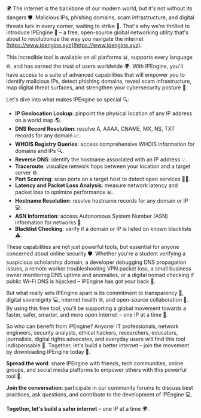 🌍 The internet is the backbone of our modern world, but it's not without its dangers 🛡️. Malicious IPs, phishing domains, scam infrastructure, and digital threats lurk in every corner, waiting to strike 🔴. That's why we're thrilled to introduce IPEngine 🚀 – a free, open-source global networking utility that's about to revolutionize the way you navigate the internet [https://www.ipengine.xyz](https://www.ipengine.xyz).

This incredible tool is available on all platforms 📊, supports every language 🌐, and has earned the trust of users worldwide 🌍. With IPEngine, you'll have access to a suite of advanced capabilities that will empower you to identify malicious IPs, detect phishing domains, reveal scam infrastructure, map digital threat surfaces, and strengthen your cybersecurity posture 🔑.

Let's dive into what makes IPEngine so special 🔍:

*   **IP Geolocation Lookup**: pinpoint the physical location of any IP address on a world map 🌎.
*   **DNS Record Resolution**: resolve A, AAAA, CNAME, MX, NS, TXT records for any domain 📈.
*   **WHOIS Registry Queries**: access comprehensive WHOIS information for domains and IPs 🔍.
*   **Reverse DNS**: identify the hostname associated with an IP address 💡.
*   **Traceroute**: visualize network hops between your location and a target server ⚙️.
*   **Port Scanning**: scan ports on a target host to detect open services 🕵️‍♀️.
*   **Latency and Packet Loss Analysis**: measure network latency and packet loss to optimize performance 📊.
*   **Hostname Resolution**: resolve hostname records for any domain or IP 💻.
*   **ASN Information**: access Autonomous System Number (ASN) information for networks 🔗.
*   **Blacklist Checking**: verify if a domain or IP is listed on known blacklists ⚠️.

These capabilities are not just powerful tools, but essential for anyone concerned about online security 🛡️. Whether you're a student verifying a suspicious scholarship domain, a developer debugging DNS propagation issues, a remote worker troubleshooting VPN packet loss, a small business owner monitoring DNS uptime and anomalies, or a digital nomad checking if public Wi-Fi DNS is hijacked – IPEngine has got your back 🙌.

But what really sets IPEngine apart is its commitment to transparency 📢, digital sovereignty 💻, internet health 🌐, and open-source collaboration 🤝. By using this free tool, you'll be supporting a global movement towards a faster, safer, smarter, and more open internet – one IP at a time 🚀.

So who can benefit from IPEngine? Anyone! IT professionals, network engineers, security analysts, ethical hackers, researchers, educators, journalists, digital rights advocates, and everyday users will find this tool indispensable 🔑. Together, let's build a better internet – join the movement by downloading IPEngine today 📀.

**Spread the word**: share IPEngine with friends, tech communities, online groups, and social media platforms to empower others with this powerful tool 💬.

**Join the conversation**: participate in our community forums to discuss best practices, ask questions, and contribute to the development of IPEngine 💻.

**Together, let's build a safer internet** – one IP at a time 🌍.